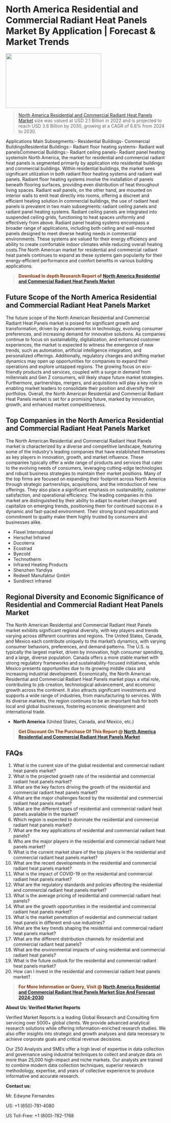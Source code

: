 <p><h1>North America Residential and Commercial Radiant Heat Panels Market By Application | Forecast & Market Trends</h1><p><img class="aligncenter size-medium wp-image-105565" src="https://ffe5etoiles.com/wp-content/uploads/2025/01/MST7-300x171.png" alt="" width="300" height="171" /></p><blockquote><p><a href="https://www.verifiedmarketreports.com/download-sample/?rid=326524&utm_source=Github-NA&utm_medium=355" target="_blank">North America Residential and Commercial Radiant Heat Panels Market</a> size was valued at USD 2.1 Billion in 2022 and is projected to reach USD 3.6 Billion by 2030, growing at a CAGR of 6.8% from 2024 to 2030.</p></blockquote>Applications Main Subsegments:- Residential Buildings- Commercial BuildingsResidential Buildings:- Radiant floor heating systems- Radiant wall panelsCommercial Buildings:- Radiant ceiling panels- Radiant panel heating systemsIn North America, the market for residential and commercial radiant heat panels is segmented primarily by application into residential buildings and commercial buildings. Within residential buildings, the market sees significant utilization in both radiant floor heating systems and radiant wall panels. Radiant floor heating systems involve the installation of panels beneath flooring surfaces, providing even distribution of heat throughout living spaces. Radiant wall panels, on the other hand, are mounted on interior walls to emit heat directly into rooms, offering a discreet and efficient heating solution.In commercial buildings, the use of radiant heat panels is prevalent in two main subsegments: radiant ceiling panels and radiant panel heating systems. Radiant ceiling panels are integrated into suspended ceiling grids, functioning to heat spaces uniformly and effectively from above. Radiant panel heating systems encompass a broader range of applications, including both ceiling and wall-mounted panels designed to meet diverse heating needs in commercial environments. These systems are valued for their energy efficiency and ability to create comfortable indoor climates while reducing overall heating costs.The North American market for residential and commercial radiant heat panels continues to expand as these systems gain popularity for their energy-efficient performance and comfort benefits in various building applications.</p><blockquote><p><span style="color: #993300;"><strong>Download In depth Research Report of <a href="https://www.verifiedmarketreports.com/download-sample/?rid=326524&utm_source=Github-NA&utm_medium=355">North America Residential and Commercial Radiant Heat Panels Market</a></strong></span></p></blockquote><h2>Future Scope of the North America Residential and Commercial Radiant Heat Panels Market</h2><p>The future scope of the North American Residential and Commercial Radiant Heat Panels market is poised for significant growth and transformation, driven by advancements in technology, evolving consumer preferences, and increasing demand for innovative solutions. As companies continue to focus on sustainability, digitalization, and enhanced customer experiences, the market is expected to witness the emergence of new trends, such as automation, artificial intelligence integration, and personalized offerings. Additionally, regulatory changes and shifting market dynamics may open up opportunities for companies to expand their operations and explore untapped regions. The growing focus on eco-friendly products and services, coupled with a surge in demand from millennials and Gen Z consumers, will likely shape future market strategies. Furthermore, partnerships, mergers, and acquisitions will play a key role in enabling market leaders to consolidate their position and diversify their portfolios. Overall, the North American Residential and Commercial Radiant Heat Panels market is set for a promising future, marked by innovation, growth, and enhanced market competitiveness.</p><h2>Top Companies in the North America Residential and Commercial Radiant Heat Panels Market</h2><p>The North American Residential and Commercial Radiant Heat Panels market is characterized by a diverse and competitive landscape, featuring some of the industry's leading companies that have established themselves as key players in innovation, growth, and market influence. These companies typically offer a wide range of products and services that cater to the evolving needs of consumers, leveraging cutting-edge technologies and robust business strategies to maintain their market positions. Many of the top firms are focused on expanding their footprint across North America through strategic partnerships, acquisitions, and the introduction of new offerings. They also place a significant emphasis on sustainability, customer satisfaction, and operational efficiency. The leading companies in this market are distinguished by their ability to adapt to market changes and capitalize on emerging trends, positioning them for continued success in a dynamic and fast-paced environment. Their strong brand reputation and commitment to quality make them highly trusted by consumers and businesses alike.</p><p><ul><li>Flexel International </li><li> Herschel Infrared </li><li> Ducoterra </li><li> Ecostrad </li><li> Byecold </li><li> Technotherm </li><li> Infrared Heating Products </li><li> Shenzhen Yandiya </li><li> Redwell Manufaktur GmbH </li><li> Sundirect infrared</li></ul></p><h2>Regional Diversity and Economic Significance of Residential and Commercial Radiant Heat Panels Market</h2><p>The North American Residential and Commercial Radiant Heat Panels market exhibits significant regional diversity, with key players and trends varying across different countries and regions. The United States, Canada, and Mexico each contribute uniquely to the market’s dynamics, with varying consumer behaviors, preferences, and demand patterns. The U.S. is typically the largest market, driven by innovation, high consumer spending, and a large, diverse population. Canada offers a more stable market with strong regulatory frameworks and sustainability-focused initiatives, while Mexico presents opportunities due to its growing middle class and increasing industrial development. Economically, the North American Residential and Commercial Radiant Heat Panels market plays a vital role, contributing to job creation, technological advancement, and economic growth across the continent. It also attracts significant investments and supports a wide range of industries, from manufacturing to services. With its diverse markets, the region continues to be an important hub for both local and global businesses, fostering economic development and international trade.</p><ul> <li><strong>North America</strong> (United States, Canada, and Mexico, etc.)</li></ul><blockquote><p><span style="color: #993300;"><strong>Get Discount On The Purchase Of This Report @ <a href="https://www.verifiedmarketreports.com/ask-for-discount/?rid=326524&utm_source=Github-NA&utm_medium=355">North America Residential and Commercial Radiant Heat Panels Market</a></strong></span></p></blockquote><h2>FAQs</h2><p><ol> <li>What is the current size of the global residential and commercial radiant heat panels market?</div><div></li> <li>What is the projected growth rate of the residential and commercial radiant heat panels market?</div><div></li> <li>What are the key factors driving the growth of the residential and commercial radiant heat panels market?</div><div></li> <li>What are the major challenges faced by the residential and commercial radiant heat panels market?</div><div></li> <li>What are the different types of residential and commercial radiant heat panels available in the market?</div><div></li> <li>Which region is expected to dominate the residential and commercial radiant heat panels market?</div><div></li> <li>What are the key applications of residential and commercial radiant heat panels?</div><div></li> <li>Who are the major players in the residential and commercial radiant heat panels market?</div><div></li> <li>What is the current market share of the top players in the residential and commercial radiant heat panels market?</div><div></li> <li>What are the recent developments in the residential and commercial radiant heat panels market?</div><div></li> <li>What is the impact of COVID-19 on the residential and commercial radiant heat panels market?</div><div></li> <li>What are the regulatory standards and policies affecting the residential and commercial radiant heat panels market?</div><div></li> <li>What is the average pricing of residential and commercial radiant heat panels?</div><div></li> <li>What are the growth opportunities in the residential and commercial radiant heat panels market?</div><div></li> <li>What is the market penetration of residential and commercial radiant heat panels in different end-use industries?</div><div></li> <li>What are the key trends shaping the residential and commercial radiant heat panels market?</div><div></li> <li>What are the different distribution channels for residential and commercial radiant heat panels?</div><div></li> <li>What are the environmental impacts of using residential and commercial radiant heat panels?</div><div></li> <li>What is the future outlook for the residential and commercial radiant heat panels market?</div><div></li> <li>How can I invest in the residential and commercial radiant heat panels market?</div><div></li></ol></p><blockquote><p><span style="color: #993300;"><strong>For More Information or Query, Visit @ <a href="https://www.verifiedmarketreports.com/product/residential-and-commercial-radiant-heat-panels-market/">North America Residential and Commercial Radiant Heat Panels Market Size And Forecast 2024-2030</a></strong></span></p></blockquote><p><strong>About Us: Verified Market Reports</strong></p><p>Verified Market Reports is a leading Global Research and Consulting firm servicing over 5000+ global clients. We provide advanced analytical research solutions while offering information-enriched research studies. We also offer insights into strategic and growth analyses and data necessary to achieve corporate goals and critical revenue decisions.</p><p>Our 250 Analysts and SMEs offer a high level of expertise in data collection and governance using industrial techniques to collect and analyze data on more than 25,000 high-impact and niche markets. Our analysts are trained to combine modern data collection techniques, superior research methodology, expertise, and years of collective experience to produce informative and accurate research.</p><p><strong>Contact us:</strong></p><p>Mr. Edwyne Fernandes</p><p>US: +1 (650)-781-4080</p><p>US Toll-Free: +1 (800)-782-1768</p>
